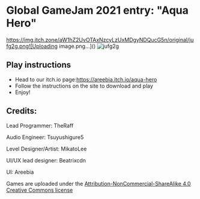 # Global GameJam 2021 entry: "Aqua Hero"
https://img.itch.zone/aW1hZ2UvOTAxNzcyLzUxMDgyNDQucG5n/original/jufg2g.png![Uploading image.png…]()
![jufg2g](https://user-images.githubusercontent.com/38381290/199351888-3294e5d3-4bf8-45ee-8361-6ae43d8e4fed.png)

## Play instructions
- Head to our itch.io page:https://areebia.itch.io/aqua-hero
- Follow the instructions on the site to download and play
- Enjoy!

## Credits: 
Lead Programmer: TheRaff 

Audio Engineer: Tsuyushigure5 

Level Designer/Artist: MikatoLee

UI/UX lead designer: Beatrixcdn

UI: Areebia 

Games are uploaded under the [Attribution-NonCommercial-ShareAlike 4.0 Creative Commons license ](https://creativecommons.org/licenses/by-nc-sa/4.0/) 
